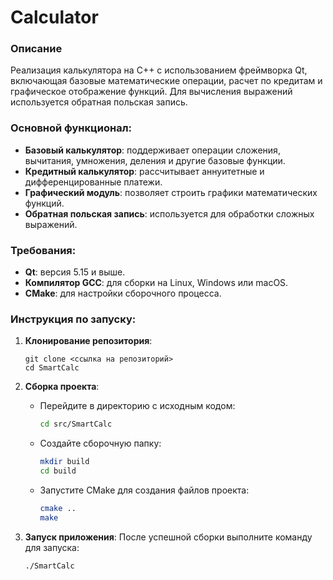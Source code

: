 # Calculator

### Описание
Реализация калькулятора на С++ с использованием фреймворка Qt, включающая базовые математические операции, расчет по кредитам и графическое отображение функций. Для вычисления выражений используется обратная польская запись.

### Основной функционал:
- **Базовый калькулятор**: поддерживает операции сложения, вычитания, умножения, деления и другие базовые функции.
- **Кредитный калькулятор**: рассчитывает аннуитетные и дифференцированные платежи.
- **Графический модуль**: позволяет строить графики математических функций.
- **Обратная польская запись**: используется для обработки сложных выражений.

### Требования:
- **Qt**: версия 5.15 и выше.
- **Компилятор GCC**: для сборки на Linux, Windows или macOS.
- **CMake**: для настройки сборочного процесса.

### Инструкция по запуску:
1. **Клонирование репозитория**:
   ```
   git clone <ссылка на репозиторий>
   cd SmartCalc
   ```

2. **Сборка проекта**:
   - Перейдите в директорию с исходным кодом:
     ```bash
     cd src/SmartCalc
     ```
   - Создайте сборочную папку:
     ```bash
     mkdir build
     cd build
     ```
   - Запустите CMake для создания файлов проекта:
     ```bash
     cmake ..
     make
     ```

3. **Запуск приложения**:
   После успешной сборки выполните команду для запуска:
   ```bash
   ./SmartCalc
   ```
